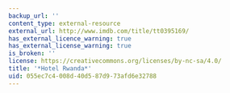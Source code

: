 ```yaml
---
backup_url: ''
content_type: external-resource
external_url: http://www.imdb.com/title/tt0395169/
has_external_licence_warning: true
has_external_license_warning: true
is_broken: ''
license: https://creativecommons.org/licenses/by-nc-sa/4.0/
title: '*Hotel Rwanda*'
uid: 055ec7c4-008d-40d5-87d9-73afd6e32788
---
```

